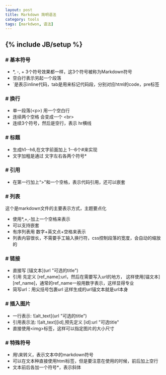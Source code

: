 ```yaml
---
layout: post
title: Markdown 简明语法
category: tools
tags: [markdwon, 语法]
---
```

{% include JB/setup %}
----
### # 基本符号
- \*, -, + 3个符号效果都一样，这3个符号被称为Markdown符号
- 空白行表示另起一个段落
- \`是表示inline代码，tab是用来标记代码段，分别对应html的code，pre标签

### # 换行
- 单一段落(&lt;p>) 用一个空白行
- 连续两个空格 会变成一个 &lt;br>
- 连续3个符号，然后是空行，表示 hr横线

### # 标题
- 生成h1--h6,在文字前面加上 1--6个#来实现
- 文字加粗是通过 文字左右各两个符号*

### # 引用
- 在第一行加上“>”和一个空格，表示代码引用，还可以嵌套

### # 列表
这个是markdown文件的主要表示方式，主题要点化
- 使用*,+,-加上一个空格来表示
- 可以支持嵌套
- 有序列表用 数字+英文点+空格来表示
- 列表内容很长，不需要手工输入换行符，css控制段落的宽度，会自动的缩放的

### # 链接
- 直接写 \[锚文本](url "可选的title")
- 引用 先定义 [ref_name]:url，然后在需要写入url的地方， 这样使用[锚文本][ref_name]，通常的ref_name一般用数字表示，这样显得专业
- 简写url：用尖括号包裹url
这样生成的url锚文本就是url本身

### # 插入图片
- 一行表示: !\[alt_text](url "可选的title")
- 引用表示法: ![alt_text][id],预先定义 [id]:url "可选title"
- 直接使用&lt;img>标签，这样可以指定图片的大小尺寸

### # 特殊符号
- 用\\来转义，表示文本中的markdown符号
- 可以在文本种直接使用html标签，但是要注意在使用的时候，前后加上空行
- 文本前后各加一个符号*，表示斜体
